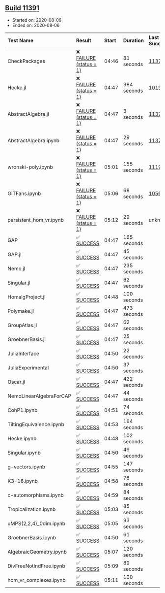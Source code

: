 ## [Build 11391](https://oscarci.mathematik.uni-kl.de/job/oscar/11391/)

* Started on: 2020-08-06
* Ended on: 2020-08-06

| Test Name    | Result | Start | Duration | Last Success | First Failure |
|:-------------|:-------|:------|:---------|:-------------|:--------------|
| CheckPackages | ❌ [FAILURE (status = 1)](https://oscarci.mathematik.uni-kl.de/job/oscar/11391/artifact/logs/build-11391/CheckPackages.log) | 04:46 | 81 seconds | [11376](https://oscarci.mathematik.uni-kl.de/job/oscar/11376/) | [11377](https://oscarci.mathematik.uni-kl.de/job/oscar/11377/) |
| Hecke.jl | ❌ [FAILURE (status = 1)](https://oscarci.mathematik.uni-kl.de/job/oscar/11391/artifact/logs/build-11391/Hecke.jl.log) | 04:47 | 384 seconds | [10197](https://oscarci.mathematik.uni-kl.de/job/oscar/10197/) | [10198](https://oscarci.mathematik.uni-kl.de/job/oscar/10198/) |
| AbstractAlgebra.jl | ❌ [FAILURE (status = 1)](https://oscarci.mathematik.uni-kl.de/job/oscar/11391/artifact/logs/build-11391/AbstractAlgebra.jl.log) | 04:47 | 3 seconds | [11376](https://oscarci.mathematik.uni-kl.de/job/oscar/11376/) | [11377](https://oscarci.mathematik.uni-kl.de/job/oscar/11377/) |
| AbstractAlgebra.ipynb | ❌ [FAILURE (status = 1)](https://oscarci.mathematik.uni-kl.de/job/oscar/11391/artifact/logs/build-11391/AbstractAlgebra.ipynb.log) | 04:47 | 29 seconds | [11376](https://oscarci.mathematik.uni-kl.de/job/oscar/11376/) | [11377](https://oscarci.mathematik.uni-kl.de/job/oscar/11377/) |
| wronski-poly.ipynb | ❌ [FAILURE (status = 1)](https://oscarci.mathematik.uni-kl.de/job/oscar/11391/artifact/logs/build-11391/wronski-poly.ipynb.log) | 05:01 | 155 seconds | [11192](https://oscarci.mathematik.uni-kl.de/job/oscar/11192/) | [11193](https://oscarci.mathematik.uni-kl.de/job/oscar/11193/) |
| GITFans.ipynb | ❌ [FAILURE (status = 1)](https://oscarci.mathematik.uni-kl.de/job/oscar/11391/artifact/logs/build-11391/GITFans.ipynb.log) | 05:06 | 68 seconds | [10566](https://oscarci.mathematik.uni-kl.de/job/oscar/10566/) | [10567](https://oscarci.mathematik.uni-kl.de/job/oscar/10567/) |
| persistent_hom_vr.ipynb | ❌ [FAILURE (status = 1)](https://oscarci.mathematik.uni-kl.de/job/oscar/11391/artifact/logs/build-11391/persistent_hom_vr.ipynb.log) | 05:12 | 29 seconds | unknown | unknown |
| GAP | ✅ [SUCCESS](https://oscarci.mathematik.uni-kl.de/job/oscar/11391/artifact/logs/build-11391/GAP.log) | 04:47 | 165 seconds |  |  |
| GAP.jl | ✅ [SUCCESS](https://oscarci.mathematik.uni-kl.de/job/oscar/11391/artifact/logs/build-11391/GAP.jl.log) | 04:47 | 45 seconds |  |  |
| Nemo.jl | ✅ [SUCCESS](https://oscarci.mathematik.uni-kl.de/job/oscar/11391/artifact/logs/build-11391/Nemo.jl.log) | 04:47 | 235 seconds |  |  |
| Singular.jl | ✅ [SUCCESS](https://oscarci.mathematik.uni-kl.de/job/oscar/11391/artifact/logs/build-11391/Singular.jl.log) | 04:47 | 62 seconds |  |  |
| HomalgProject.jl | ✅ [SUCCESS](https://oscarci.mathematik.uni-kl.de/job/oscar/11391/artifact/logs/build-11391/HomalgProject.jl.log) | 04:48 | 100 seconds |  |  |
| Polymake.jl | ✅ [SUCCESS](https://oscarci.mathematik.uni-kl.de/job/oscar/11391/artifact/logs/build-11391/Polymake.jl.log) | 04:47 | 473 seconds |  |  |
| GroupAtlas.jl | ✅ [SUCCESS](https://oscarci.mathematik.uni-kl.de/job/oscar/11391/artifact/logs/build-11391/GroupAtlas.jl.log) | 04:47 | 62 seconds |  |  |
| GroebnerBasis.jl | ✅ [SUCCESS](https://oscarci.mathematik.uni-kl.de/job/oscar/11391/artifact/logs/build-11391/GroebnerBasis.jl.log) | 04:47 | 25 seconds |  |  |
| JuliaInterface | ✅ [SUCCESS](https://oscarci.mathematik.uni-kl.de/job/oscar/11391/artifact/logs/build-11391/JuliaInterface.log) | 04:50 | 22 seconds |  |  |
| JuliaExperimental | ✅ [SUCCESS](https://oscarci.mathematik.uni-kl.de/job/oscar/11391/artifact/logs/build-11391/JuliaExperimental.log) | 04:50 | 37 seconds |  |  |
| Oscar.jl | ✅ [SUCCESS](https://oscarci.mathematik.uni-kl.de/job/oscar/11391/artifact/logs/build-11391/Oscar.jl.log) | 04:47 | 422 seconds |  |  |
| NemoLinearAlgebraForCAP | ✅ [SUCCESS](https://oscarci.mathematik.uni-kl.de/job/oscar/11391/artifact/logs/build-11391/NemoLinearAlgebraForCAP.log) | 04:47 | 44 seconds |  |  |
| CohP1.ipynb | ✅ [SUCCESS](https://oscarci.mathematik.uni-kl.de/job/oscar/11391/artifact/logs/build-11391/CohP1.ipynb.log) | 04:51 | 74 seconds |  |  |
| TiltingEquivalence.ipynb | ✅ [SUCCESS](https://oscarci.mathematik.uni-kl.de/job/oscar/11391/artifact/logs/build-11391/TiltingEquivalence.ipynb.log) | 04:53 | 164 seconds |  |  |
| Hecke.ipynb | ✅ [SUCCESS](https://oscarci.mathematik.uni-kl.de/job/oscar/11391/artifact/logs/build-11391/Hecke.ipynb.log) | 04:48 | 102 seconds |  |  |
| Singular.ipynb | ✅ [SUCCESS](https://oscarci.mathematik.uni-kl.de/job/oscar/11391/artifact/logs/build-11391/Singular.ipynb.log) | 04:50 | 49 seconds |  |  |
| g-vectors.ipynb | ✅ [SUCCESS](https://oscarci.mathematik.uni-kl.de/job/oscar/11391/artifact/logs/build-11391/g-vectors.ipynb.log) | 04:55 | 147 seconds |  |  |
| K3-16.ipynb | ✅ [SUCCESS](https://oscarci.mathematik.uni-kl.de/job/oscar/11391/artifact/logs/build-11391/K3-16.ipynb.log) | 04:58 | 76 seconds |  |  |
| c-automorphisms.ipynb | ✅ [SUCCESS](https://oscarci.mathematik.uni-kl.de/job/oscar/11391/artifact/logs/build-11391/c-automorphisms.ipynb.log) | 04:59 | 84 seconds |  |  |
| Tropicalization.ipynb | ✅ [SUCCESS](https://oscarci.mathematik.uni-kl.de/job/oscar/11391/artifact/logs/build-11391/Tropicalization.ipynb.log) | 05:03 | 85 seconds |  |  |
| uMPS(2,2,4)_0dim.ipynb | ✅ [SUCCESS](https://oscarci.mathematik.uni-kl.de/job/oscar/11391/artifact/logs/build-11391/uMPS-2-2-4-_0dim.ipynb.log) | 05:05 | 93 seconds |  |  |
| GroebnerBasis.ipynb | ✅ [SUCCESS](https://oscarci.mathematik.uni-kl.de/job/oscar/11391/artifact/logs/build-11391/GroebnerBasis.ipynb.log) | 04:50 | 61 seconds |  |  |
| AlgebraicGeometry.ipynb | ✅ [SUCCESS](https://oscarci.mathematik.uni-kl.de/job/oscar/11391/artifact/logs/build-11391/AlgebraicGeometry.ipynb.log) | 05:07 | 120 seconds |  |  |
| DivFreeNotIndFree.ipynb | ✅ [SUCCESS](https://oscarci.mathematik.uni-kl.de/job/oscar/11391/artifact/logs/build-11391/DivFreeNotIndFree.ipynb.log) | 05:09 | 89 seconds |  |  |
| hom_vr_complexes.ipynb | ✅ [SUCCESS](https://oscarci.mathematik.uni-kl.de/job/oscar/11391/artifact/logs/build-11391/hom_vr_complexes.ipynb.log) | 05:11 | 100 seconds |  |  |
